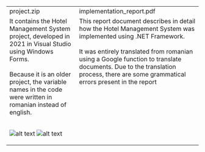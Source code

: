 <table>
<tr>
    <td>project.zip</td>
  <td>implementation_report.pdf</td>
</tr>
<tr>
  <td>
    It contains the Hotel Management System project, developed in 2021 in Visual Studio using Windows Forms. 
    <br>
    <br>
    Because it is an older project, the variable names in the code were written in romanian instead of english.
    <br>
    <br>
      
  ![alt text](https://i.imgur.com/2MwGQOr.png)
  ![alt text](https://i.imgur.com/DKc6xpk.png)
  
  </td>
  <td valign="top">
    This report document describes in detail how the Hotel Management System was implemented using .NET Framework. 
    <br>
    <br>
    It was entirely translated from romanian using a Google function to translate documents. Due to the translation process, there are some grammatical errors present in the report
  </td>
</tr>
</table>
